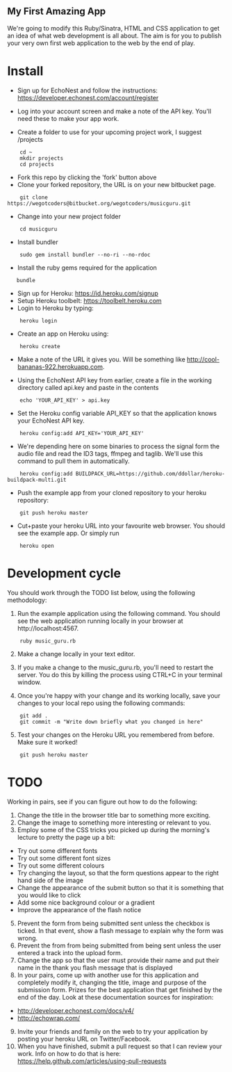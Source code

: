 ## My First Amazing App

We're going to modify this Ruby/Sinatra, HTML and CSS application to get an idea
of what web development is all about. The aim is for you to publish your very
own first web application to the web by the end of play.

# Install

* Sign up for EchoNest and follow the instructions: https://developer.echonest.com/account/register
* Log into your account screen and make a note of the API key. You'll need these
to make your app work.

* Create a folder to use for your upcoming project work, I suggest /projects

```
    cd ~
    mkdir projects
    cd projects
```

* Fork this repo by clicking the 'fork' button above
* Clone your forked repository, the URL is on your new bitbucket page.

```
    git clone https://wegotcoders@bitbucket.org/wegotcoders/musicguru.git
```

* Change into your new project folder

```
    cd musicguru
```

* Install bundler

```
    sudo gem install bundler --no-ri --no-rdoc
```

* Install the ruby gems required for the application

```
   bundle
```

* Sign up for Heroku: https://id.heroku.com/signup
* Setup Heroku toolbelt: https://toolbelt.heroku.com
* Login to Heroku by typing:

```
    heroku login
```

* Create an app on Heroku using:

```
    heroku create
```

* Make a note of the URL it gives you. Will be something like
http://cool-bananas-922.herokuapp.com.

* Using the EchoNest API key from earlier, create a file in the working directory
called api.key and paste in the contents

```
    echo 'YOUR_API_KEY' > api.key
```

* Set the Heroku config variable API_KEY so that the application knows your
EchoNest API key.

```
    heroku config:add API_KEY='YOUR_API_KEY'
```

* We're depending here on some binaries to process the signal form the audio file
and read the ID3 tags, ffmpeg and taglib. We'll use this command to pull them in automatically.

```
    heroku config:add BUILDPACK_URL=https://github.com/ddollar/heroku-buildpack-multi.git
```

* Push the example app from your cloned repository to your heroku repository:

```
    git push heroku master
```

* Cut+paste your heroku URL into your favourite web browser. You should see
the example app. Or simply run

```
    heroku open
```

# Development cycle

You should work through the TODO list below, using the following methodology:

1. Run the example application using the following command. You should see the web application running locally in your browser at
http://localhost:4567.

```
    ruby music_guru.rb
```

2. Make a change locally in your text editor.

3. If you make a change to the music_guru.rb, you'll need to restart the
server. You do this by killing the process using CTRL+C in your terminal window.

4. Once you're happy with your change and its working locally,
save your changes to your local repo using the following commands:

```
    git add .
    git commit -m "Write down briefly what you changed in here"
```

5. Test your changes on the Heroku URL you remembered from before. Make sure it
worked!

```
    git push heroku master
```

# TODO

Working in pairs, see if you can figure out how to do the following:

1. Change the title in the browser title bar to something more exciting.
2. Change the image to something more interesting or relevant to you.
3. Employ some of the CSS tricks you picked up during the morning's lecture to
pretty the page up a bit:
  * Try out some different fonts
  * Try out some different font sizes
  * Try out some different colours
  * Try changing the layout, so that the form questions appear to the right hand
  side of the image
  * Change the appearance of the submit button so that it is something that you
  would like to click
  * Add some nice background colour or a gradient
  * Improve the appearance of the flash notice
5. Prevent the form from being submitted sent unless the checkbox
is ticked. In that event, show a flash message to explain why the form was wrong.
6. Prevent the from from being submitted from being sent unless the user entered
a track into the upload form.
7. Change the app so that the user must provide their name and put their name in
 the thank you flash message that is displayed
8. In your pairs, come up with another use for this application and completely
modify it, changing the title, image and purpose of the submission form. Prizes
for the best application that get finished by the end of the day. Look at these
documentation sources for inspiration:
  * http://developer.echonest.com/docs/v4/
  * http://echowrap.com/
9. Invite your friends and family on the web to try your application by posting
your heroku URL on Twitter/Facebook.
10. When you have finished, submit a pull request so that I can review your work.
Info on how to do that is here: https://help.github.com/articles/using-pull-requests
